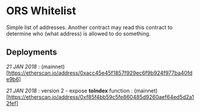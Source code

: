 # ORS Whitelist

Simple list of addresses. Another contract may read this contract to determine
who (what address) is allowed to do something.

## Deployments

*21 JAN 2018* : (mainnet)[https://etherscan.io/address/0xacc45e45f1857f929ec6f9b924f977ba40fde9b6]

*21 JAN 2018* : version 2 - expose **toIndex** function : (mainnet)[https://etherscan.io/address/0xf85f4bb59c5fe860485d9260aef64ed5d2a12fef]
